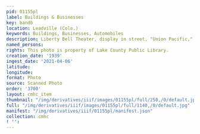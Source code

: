 ```yaml
---
pid: 01155pl
label: Buildings & Businesses
key: bandb
location: Leadville (Colo.)
keywords: Buildings, Businesses, Automobiles
description: Liberty Bell Theater, display in street, "Union Pacific," 1939
named_persons: 
rights: This photo is property of Lake County Public Library.
creation_date: '1939'
ingest_date: '2021-04-06'
latitude: 
longitude: 
format: Photo
source: Scanned Photo
order: '3700'
layout: cmhc_item
thumbnail: "/img/derivatives/iiif/images/01155pl/full/250,/0/default.jpg"
full: "/img/derivatives/iiif/images/01155pl/full/1140,/0/default.jpg"
manifest: "/img/derivatives/iiif/01155pl/manifest.json"
collection: cmhc
! '': 
---
```

